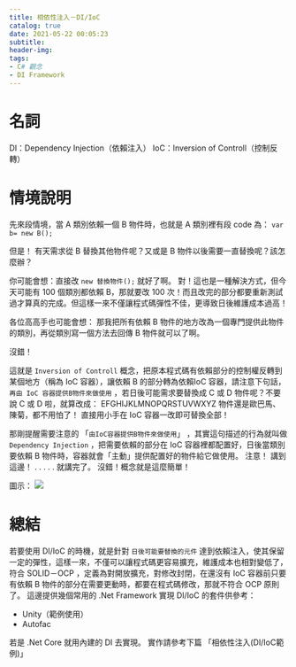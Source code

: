 ```yaml
---
title: 相依性注入－DI/IoC
catalog: true
date: 2021-05-22 00:05:23
subtitle:
header-img:
tags: 
- C# 觀念
- DI Framework
---
```

# 名詞
DI：Dependency Injection（依賴注入）
IoC：Inversion of Controll（控制反轉）

# 情境說明
先來段情境，當 A 類別依賴一個 B 物件時，也就是 A 類別裡有段 code 為：
`var b= new B();`

但是！
有天需求從 B 替換其他物件呢？又或是 B 物件以後需要一直替換呢？該怎麼辦？

你可能會想：直接改 `new 替換物件();` 就好了啊。
對！這也是一種解決方式，但今天可能有 100 個類別都依賴 B，那就要改 100 次！而且改完的部分都要重新測試過才算真的完成。但這樣一來不僅讓程式碼彈性不佳，更導致日後維護成本過高！

各位高高手也可能會想：
那我把所有依賴 B 物件的地方改為一個專門提供此物件的類別，再從類別寫一個方法去回傳 B 物件就可以了啊。

沒錯！

這就是 `Inversion of Controll` 概念，把原本程式碼有依賴部分的控制權反轉到某個地方（稱為 IoC 容器），讓依賴 B 的部分轉為依賴IoC 容器，請注意下句話，`再由 IoC 容器提供B物件來做使用` ，若日後可能需求要替換成 C 或 D 物件呢？不要說 C 或 D 啦，就算改成：
EFGHIJKLMNOPQRSTUVWXYZ 物件還是歐巴馬、陳菊，都不用怕了！
直接用小手在 IoC 容器一改即可替換全部！

那剛提醒需要注意的 「`由IoC容器提供B物件來做使用`」 ，其實這句描述的行為就叫做 `Dependency Injection` ，把需要依賴的部分在 IoC 容器裡都配置好，日後當類別要依賴 B 物件時，容器就會「主動」提供配置好的物件給它做使用。
注意！
講到這邊！
.
.
.
.
.
就講完了。
沒錯！概念就是這麼簡單！

圖示：
![](https://i.imgur.com/IArEaVK.png)



# 總結
若要使用 DI/IoC 的時機，就是針對 `日後可能要替換的元件` 達到依賴注入，使其保留一定的彈性，這樣一來，不僅可以讓程式碼更容易擴充，維護成本也相對變低了，符合 SOLID－OCP ，定義為對開放擴充，對修改封閉，在還沒有 IoC 容器前只要有依賴 B 物件的部分在需要更動時，都要在程式碼修改，那就不符合 OCP 原則了。
這邊提供幾個常用的 .Net Framework 實現 DI/IoC 的套件供參考：
* Unity（範例使用）
* Autofac

若是 .Net Core 就用內建的 DI 去實現。
實作請參考下篇 「相依性注入(DI/IoC範例)」
